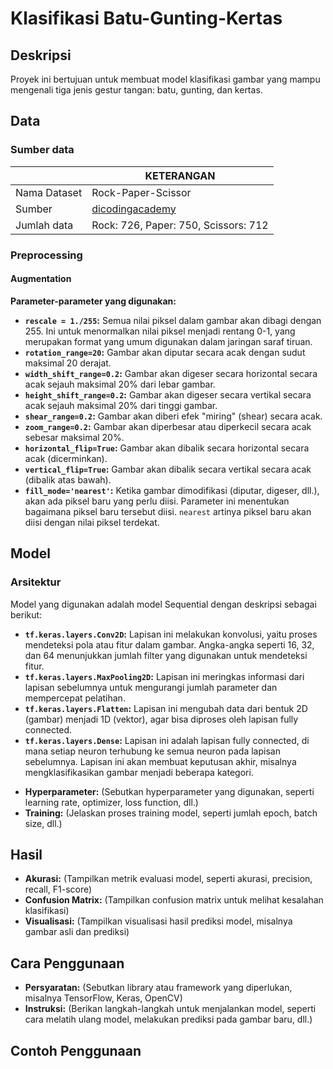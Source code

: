 


# Klasifikasi Batu-Gunting-Kertas

## Deskripsi
Proyek ini bertujuan untuk membuat model klasifikasi gambar yang mampu mengenali tiga jenis gestur tangan: batu, gunting, dan kertas.

## Data
### Sumber data

|   |  KETERANGAN |
|--|--|
|  Nama Dataset |  Rock-Paper-Scissor   |
|  Sumber  |  [dicodingacademy](https://github.com/dicodingacademy/assets/releases/)   |
|  Jumlah data |  Rock: 726, Paper: 750, Scissors: 712  |


### Preprocessing

####  Augmentation

**Parameter-parameter yang digunakan:**
-   **`rescale = 1./255`:** Semua nilai piksel dalam gambar akan dibagi dengan 255. Ini untuk menormalkan nilai piksel menjadi rentang 0-1, yang merupakan format yang umum digunakan dalam jaringan saraf tiruan.
-   **`rotation_range=20`:** Gambar akan diputar secara acak dengan sudut maksimal 20 derajat.
-   **`width_shift_range=0.2`:** Gambar akan digeser secara horizontal secara acak sejauh maksimal 20% dari lebar gambar.
-   **`height_shift_range=0.2`:** Gambar akan digeser secara vertikal secara acak sejauh maksimal 20% dari tinggi gambar.
-   **`shear_range=0.2`:** Gambar akan diberi efek "miring" (shear) secara acak.
-   **`zoom_range=0.2`:** Gambar akan diperbesar atau diperkecil secara acak sebesar maksimal 20%.
-   **`horizontal_flip=True`:** Gambar akan dibalik secara horizontal secara acak (dicerminkan).
-   **`vertical_flip=True`:** Gambar akan dibalik secara vertikal secara acak (dibalik atas bawah).
-   **`fill_mode='nearest'`:** Ketika gambar dimodifikasi (diputar, digeser, dll.), akan ada piksel baru yang perlu diisi. Parameter ini menentukan bagaimana piksel baru tersebut diisi. `nearest` artinya piksel baru akan diisi dengan nilai piksel terdekat.




## Model
### Arsitektur

Model yang digunakan adalah model Sequential dengan deskripsi sebagai berikut:

-   **`tf.keras.layers.Conv2D`:** Lapisan ini melakukan konvolusi, yaitu proses mendeteksi pola atau fitur dalam gambar. Angka-angka seperti 16, 32, dan 64 menunjukkan jumlah filter yang digunakan untuk mendeteksi fitur.
-   **`tf.keras.layers.MaxPooling2D`:** Lapisan ini meringkas informasi dari lapisan sebelumnya untuk mengurangi jumlah parameter dan mempercepat pelatihan.
-   **`tf.keras.layers.Flatten`:** Lapisan ini mengubah data dari bentuk 2D (gambar) menjadi 1D (vektor), agar bisa diproses oleh lapisan fully connected.
-   **`tf.keras.layers.Dense`:** Lapisan ini adalah lapisan fully connected, di mana setiap neuron terhubung ke semua neuron pada lapisan sebelumnya. Lapisan ini akan membuat keputusan akhir, misalnya mengklasifikasikan gambar menjadi beberapa kategori.



* **Hyperparameter:** (Sebutkan hyperparameter yang digunakan, seperti learning rate, optimizer, loss function, dll.)
* **Training:** (Jelaskan proses training model, seperti jumlah epoch, batch size, dll.)

## Hasil
* **Akurasi:** (Tampilkan metrik evaluasi model, seperti akurasi, precision, recall, F1-score)
* **Confusion Matrix:** (Tampilkan confusion matrix untuk melihat kesalahan klasifikasi)
* **Visualisasi:** (Tampilkan visualisasi hasil prediksi model, misalnya gambar asli dan prediksi)

## Cara Penggunaan
* **Persyaratan:** (Sebutkan library atau framework yang diperlukan, misalnya TensorFlow, Keras, OpenCV)
* **Instruksi:** (Berikan langkah-langkah untuk menjalankan model, seperti cara melatih ulang model, melakukan prediksi pada gambar baru, dll.)

## Contoh Penggunaan
